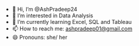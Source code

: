 - 👋 Hi, I’m @AshPradeep24
- 👀 I’m interested in Data Analysis
- 🌱 I’m currently learning Excel, SQL and Tableau
- 📫 How to reach me: ashpradeep01@gmail.com
- 😄 Pronouns: she/ her

<!---
AshPradeep24/AshPradeep24 is a ✨ special ✨ repository because its `README.md` (this file) appears on your GitHub profile.
You can click the Preview link to take a look at your changes.
--->
